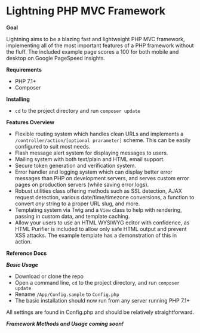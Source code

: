 # Lightning PHP MVC Framework

**Goal**

Lightning aims to be a blazing fast and lightweight PHP MVC framework, implementing all of the most important features of a PHP framework without the fluff. The included example page scores a 100 for both mobile and desktop on Google PageSpeed Insights.

**Requirements**

* PHP 7.1+
* Composer

**Installing**

* `cd` to the project directory and run `composer update`

**Features Overview**

* Flexible routing system which handles clean URLs and implements a `/controller/action/[optional prarameter]` scheme. This can be easily configured to suit most needs.
* Flash message alert system for displaying messages to users.
* Mailing system with both text/plain and HTML email support.
* Secure token generation and verification system.
* Error handler and logging system which can display better error messages than PHP on development servers, and serves custom error pages on production servers (while saving error logs).
* Robust utilities class offering methods such as SSL detection, AJAX request detection, various date/time/timezone conversions, a function to convert *any* string to a proper URL slug, and more.
* Templating system via Twig and a `View` class to help with rendering, passing in custom data, and template caching.
* Allow your users to use an HTML WYSIWYG editor with confidence, as HTML Purifier is included to allow only safe HTML output and prevent XSS attacks. The example template has a demonstration of this in action.

**Reference Docs**

***Basic Usage***

* Download or clone the repo
* Open a command line, `cd` to the project directory, and run `composer update`
* Rename `/App/Config.sample` to `Config.php`
* The basic installation should now run from any server running PHP 7.1+

All settings are found in Config.php and should be relatively straightforward.

***Framework Methods and Usage coming soon!***

